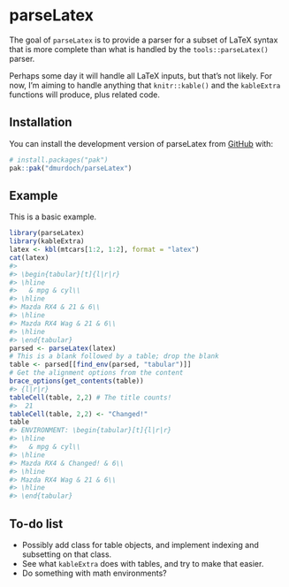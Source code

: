
<!-- README.md is generated from README.Rmd. Please edit that file -->

# parseLatex

<!-- badges: start -->
<!-- badges: end -->

The goal of `parseLatex` is to provide a parser for a subset of LaTeX
syntax that is more complete than what is handled by the
`tools::parseLatex()` parser.

Perhaps some day it will handle all LaTeX inputs, but that’s not likely.
For now, I’m aiming to handle anything that `knitr::kable()` and the
`kableExtra` functions will produce, plus related code.

## Installation

You can install the development version of parseLatex from
[GitHub](https://github.com/) with:

``` r
# install.packages("pak")
pak::pak("dmurdoch/parseLatex")
```

## Example

This is a basic example.

``` r
library(parseLatex)
library(kableExtra)
latex <- kbl(mtcars[1:2, 1:2], format = "latex")
cat(latex)
#> 
#> \begin{tabular}[t]{l|r|r}
#> \hline
#>   & mpg & cyl\\
#> \hline
#> Mazda RX4 & 21 & 6\\
#> \hline
#> Mazda RX4 Wag & 21 & 6\\
#> \hline
#> \end{tabular}
parsed <- parseLatex(latex)
# This is a blank followed by a table; drop the blank
table <- parsed[[find_env(parsed, "tabular")]]
# Get the alignment options from the content
brace_options(get_contents(table))
#> {l|r|r}
tableCell(table, 2,2) # The title counts!
#>  21
tableCell(table, 2,2) <- "Changed!"
table
#> ENVIRONMENT: \begin{tabular}[t]{l|r|r}
#> \hline
#>   & mpg & cyl\\
#> \hline
#> Mazda RX4 & Changed! & 6\\
#> \hline
#> Mazda RX4 Wag & 21 & 6\\
#> \hline
#> \end{tabular}
```

## To-do list

- Possibly add class for table objects, and implement indexing and
  subsetting on that class.
- See what `kableExtra` does with tables, and try to make that easier.
- Do something with math environments?
